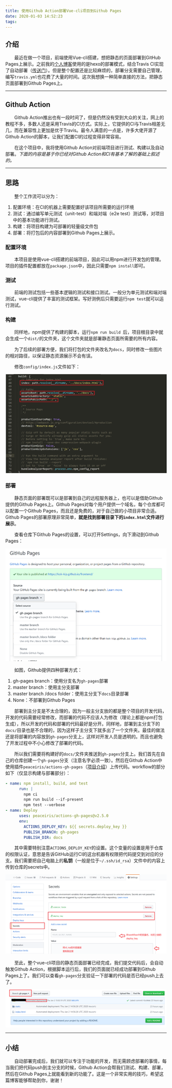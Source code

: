 ```yaml
---
title: 使用Github Action部署Vue-cli项目到Github Pages
date: 2020-01-03 14:52:23
tags:
---
```


## 介绍

&emsp;&emsp;最近在做一个项目，前端使用Vue-cli搭建，想把静态的页面部署到GitHub Pages上展示。之前我的[个人博客](http://leungyukshing.cn/)使用的是hexo的部署模式，结合Travis CI实现了自动部署（[传送门](http://leungyukshing.cn/archives/Hexo-Travis.html)）。但是整个配置还是比较麻烦的，部署分支需要自己管理，编写`travis.yml`也花费了大量的时间。这次我想换一种简单直接的方法，把静态页面部署到Github Pages上。

<!-- more -->

---

## Github Action

&emsp;&emsp;Github Action推出也有一段时间了，但是仍然没有受到大众的关注，网上的教程不多，多数人还是采用Travis的CI方式。实际上，它提供的CI与Travis相差无几，而在兼容性上更加是优于Travis。最令人满意的一点是，许多大佬开源了Github Action的脚本，让我们配置CI的过程变得非常容易。

&emsp;&emsp;在这个项目中，我将使用Github Action对前端项目进行测试、构建以及自动部署。*下面的内容是基于你已经对Github Action和CI有基本了解的基础上叙述的。*

---

## 思路

&emsp;&emsp;整个工作流可以分为：

1. 配置环境：在CI的机器上需要配置好该项目所需要的运行环境
2. 测试：通过编写单元测试（unit-test）和端对端（e2e test）测试等，对项目中的基本功能进行测试。
3. 构建：将项目构建为可部署的轻量级文件包
4. 部署：将打包后的内容部署到Github Pages上展示。

### 配置环境

&emsp;&emsp;本项目是使用vue-cli搭建的前端项目，因此可以用npm进行开发包的管理。项目的插件配置都放在`package.json`中，因此只需要`npm install`即可。

### 测试

&emsp;&emsp;前端的测试包括一些基本逻辑的测试和接口测试。一般分为单元测试和端对端测试，vue-cli提供了丰富的测试框架。写好测例后只需要运行`npm test`就可以运行测试。

### 构建

&emsp;&emsp;同样地，npm提供了构建的脚本，运行`npm run build `后，项目根目录中就会生成一个`dist/`的文件夹，这个文件夹就是部署静态页面所需要的所有内容。

&emsp;&emsp;为了后续的部署方便，我们将打包的文件夹改名为`docs`，同时修改一些图片的相对路径，以保证静态资源展示不会有误。

&emsp;&emsp;修改`config/index.js`文件如下：

![vue-cli build config](/images/vue-build_config.png)

### 部署

&emsp;&emsp;静态页面的部署既可以是部署到自己的远程服务器上，也可以是借助Github提供的Github Pages上。Github Pages对每个用户提供一个域名，每个仓库都可以配置一个Github Pages，而且还是免费的，对于自己做的小项目非常合适。Github Pages的部署原理非常简单，**就是找到部署目录下的`index.html`文件进行展示**。

&emsp;&emsp;查看仓库下Github Pages的设置，可以打开Settings，向下滑动到Github Pages：

![vue-cli deploy gh-pages settings](/images/vue-deploy-gh-pages.png)

&emsp;&emsp;如图，Github提供四种部署方式：

1. gh-pages branch：使用分支名为`gh-pages`部署
2. master branch：使用主分支部署
3. master branch /docs folder：使用主分支下`docs`目录部署
4. None：不部署到Github Pages

&emsp;&emsp;部署到主分支是不太合理的，因为一般主分支放的都是整个项目的开发代码，开发的代码需要经常修改，而部署的代码不应该人为修改（理论上都是npm打包生成），所以开发的代码和部署的代码最好是分开。同样地，部署到主分支下的`docs/`目录也是不合理的，因为这样子主分支下就多出了一个文件夹。最佳的做法还是将部署的内容放到`gh-pages`分支上，这样对开发人员是透明的。而且也避免了开发过程中不小心修改了部署的代码。

&emsp;&emsp;所以我们需要将构建好的`docs/`文件夹推送到`gh-pages`分支上。我们首先在自己的仓库创建一个`gh-pages`分支（注意名字必须一致）。然后在Github Action中使用插件`peaceiris/actions-gh-pages`（[项目介绍](https://github.com/peaceiris/actions-gh-pages)）上传代码。workflow的部分如下（仅显示构建与部署部分）：

```yaml
- name: npm install, build, and test
      run: |
        npm ci
        npm run build --if-present
        npm test --verbose
- name: Deploy
      uses: peaceiris/actions-gh-pages@v2.5.0
      env:
        ACTIONS_DEPLOY_KEY: ${{ secrets.deploy_key }}
        PUBLISH_BRANCH: gh-pages
        PUBLISH_DIR: docs
```

&emsp;&emsp;其中需要特别注意`ACTIONS_DEPLOY_KEY`的设置。这个变量的设置是用于仓库的权限认证，意思是告诉GitHub运行CI的这台机器有权限把代码提交到对应的分支。我们需要把自己电脑上的**私钥**（一般是位于`~/.ssh/id_rsa`）文件中的内容上传到仓库的secrets中。

![vue-cli deploy secrets settings](/images/vue-deploy-secrets.png)

&emsp;&emsp;至此，整个vue-cli项目的静态页面部署已经完成，我们提交代码后，会自动触发Github Action，根据脚本运行后，我们的页面就已经成功部署到Github Pages上了。我们可以查看`gh-pages`分支验证一下部署的代码是否已经push上去了。

![vue-cli deploy result](/images/vue-deploy-result.png)

---

## 小结

&emsp;&emsp;自动部署完成后，我们就可以专注于功能的开发，而无需顾虑部署的事情，每当我们把代码push到主分支的时候，Github Action会帮我们测试、构建、部署，然后在Github Pages上就能看到新的功能了。这是一个非常实用的技巧，希望这篇博客能够帮助到你，谢谢！